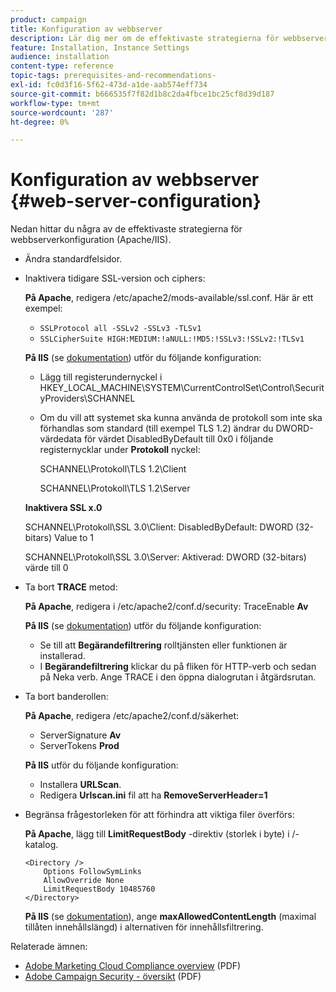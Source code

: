 ```yaml
---
product: campaign
title: Konfiguration av webbserver
description: Lär dig mer om de effektivaste strategierna för webbserverkonfiguration
feature: Installation, Instance Settings
audience: installation
content-type: reference
topic-tags: prerequisites-and-recommendations-
exl-id: fc0d3f16-5f62-473d-a1de-aab574eff734
source-git-commit: b666535f7f82d1b8c2da4fbce1bc25cf8d39d187
workflow-type: tm+mt
source-wordcount: '287'
ht-degree: 0%

---
```


# Konfiguration av webbserver {#web-server-configuration}



Nedan hittar du några av de effektivaste strategierna för webbserverkonfiguration (Apache/IIS).

* Ändra standardfelsidor.

* Inaktivera tidigare SSL-version och ciphers:

  **På Apache**, redigera /etc/apache2/mods-available/ssl.conf. Här är ett exempel:

   * `SSLProtocol all -SSLv2 -SSLv3 -TLSv1`
   * `SSLCipherSuite HIGH:MEDIUM:!aNULL:!MD5:!SSLv3:!SSLv2:!TLSv1`

  **På IIS** (se [dokumentation](https://support.microsoft.com/en-us/kb/245030)) utför du följande konfiguration:

   * Lägg till registerundernyckel i HKEY_LOCAL_MACHINE\SYSTEM\CurrentControlSet\Control\SecurityProviders\SCHANNEL
   * Om du vill att systemet ska kunna använda de protokoll som inte ska förhandlas som standard (till exempel TLS 1.2) ändrar du DWORD-värdedata för värdet DisabledByDefault till 0x0 i följande registernycklar under **Protokoll** nyckel:

     SCHANNEL\Protokoll\TLS 1.2\Client

     SCHANNEL\Protokoll\TLS 1.2\Server

  **Inaktivera SSL x.0**

  SCHANNEL\Protokoll\SSL 3.0\Client: DisabledByDefault: DWORD (32-bitars) Value to 1

  SCHANNEL\Protokoll\SSL 3.0\Server: Aktiverad: DWORD (32-bitars) värde till 0

* Ta bort **TRACE** metod:

  **På Apache**, redigera i /etc/apache2/conf.d/security: TraceEnable **Av**

  **På IIS** (se [dokumentation](https://www.iis.net/configreference/system.webserver/security/requestfiltering/verbs)) utför du följande konfiguration:

   * Se till att **Begärandefiltrering** rolltjänsten eller funktionen är installerad.
   * I **Begärandefiltrering** klickar du på fliken för HTTP-verb och sedan på Neka verb. Ange TRACE i den öppna dialogrutan i åtgärdsrutan.

* Ta bort banderollen:

  **På Apache**, redigera /etc/apache2/conf.d/säkerhet:

   * ServerSignature **Av**
   * ServerTokens **Prod**

  **På IIS** utför du följande konfiguration:

   * Installera **URLScan**.
   * Redigera **Urlscan.ini** fil att ha **RemoveServerHeader=1**

* Begränsa frågestorleken för att förhindra att viktiga filer överförs:

  **På Apache**, lägg till **LimitRequestBody** -direktiv (storlek i byte) i /-katalog.

  ```
  <Directory />
      Options FollowSymLinks
      AllowOverride None
      LimitRequestBody 10485760
  </Directory>
  ```

  **På IIS** (se [dokumentation](https://www.iis.net/configreference/system.webserver/security/requestfiltering/requestlimits)), ange **maxAllowedContentLength** (maximal tillåten innehållslängd) i alternativen för innehållsfiltrering.

Relaterade ämnen:

* [Adobe Marketing Cloud Compliance overview](https://experienceleague.adobe.com/docs/core-services/assets/Adobe-Marketing-Cloud-Privacy-and-Security-Overview.pdf) (PDF)
* [Adobe Campaign Security - översikt](https://www.adobe.com/content/dam/cc/en/security/pdfs/ADB-CampaignSecurity-WP.pdf) (PDF)
